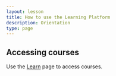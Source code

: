 ```yaml
---
layout: lesson
title: How to use the Learning Platform
description: Orientation
type: page
---
```


## Accessing courses

Use the [Learn](/learn) page to access courses.